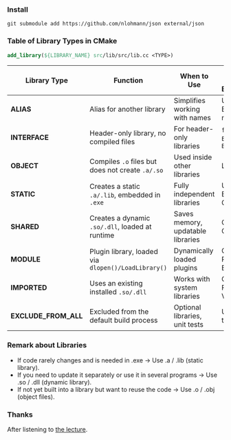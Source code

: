 ### Install

```
git submodule add https://github.com/nlohmann/json external/json
```

### Table of Library Types in CMake

```cmake
add_library(${LIBRARY_NAME} src/lib/src/lib.cc <TYPE>)
```

| **Library Type**  | **Function**  | **When to Use**  | **Real-World Example**  |
|------------------|--------------|------------------|-------------------------|
| **ALIAS**  | Alias for another library | Simplifies working with names | Unreal Engine modules |
| **INTERFACE**  | Header-only library, no compiled files | For header-only libraries | `fmt`, `Eigen`, `Boost` |
| **OBJECT**  | Compiles `.o` files but does not create `.a/.so` | Used inside other libraries | LLVM |
| **STATIC**  | Creates a static `.a/.lib`, embedded in `.exe` | Fully independent libraries | Unreal Engine, Godot |
| **SHARED**  | Creates a dynamic `.so/.dll`, loaded at runtime | Saves memory, updatable libraries | Qt, GTK, OpenCV |
| **MODULE**  | Plugin library, loaded via `dlopen()/LoadLibrary()` | Dynamically loaded plugins | Qt Plugins, Blender |
| **IMPORTED**  | Uses an existing installed `.so/.dll` | Works with system libraries | OpenGL, FMOD, Vulkan |
| **EXCLUDE_FROM_ALL**  | Excluded from the default build process | Optional libraries, unit tests | Unit tests |

### Remark about Libraries

- If code rarely changes and is needed in .exe → Use .a / .lib (static library).
- If you need to update it separately or use it in several programs → Use .so / .dll (dynamic library).
- If not yet built into a library but want to reuse the code → Use .o / .obj (object files).

### Thanks 
After listening to [the lecture](https://www.udemy.com/course/cmake-tests-and-tooling-for-cc-projects/).
